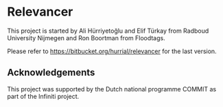 # Relevancer
This project is started by Ali Hürriyetoğlu and Elif Türkay from Radboud University Nijmegen and Ron Boortman from Floodtags.

Please refer to https://bitbucket.org/hurrial/relevancer for the last version.

## Acknowledgements
This project was supported by the Dutch national programme COMMIT as part of the Infiniti project.
